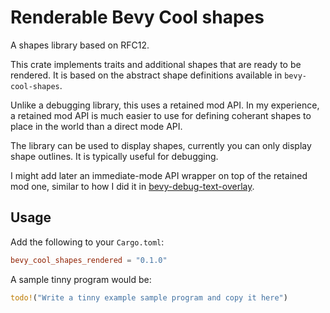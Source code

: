 # Renderable Bevy Cool shapes

A shapes library based on RFC12.

This crate implements traits and additional shapes that are ready to be rendered. It is based
on the abstract shape definitions available in `bevy-cool-shapes`.

Unlike a debugging library, this uses a retained mod API. In my experience, a retained mod API is
much easier to use for defining coherant shapes to place in the world than a direct mode API.

The library can be used to display shapes, currently you can only display shape outlines. It is
typically useful for debugging.

I might add later an immediate-mode API wrapper on top of the retained mod one, similar to how I did
it in [bevy-debug-text-overlay][debug-text-overlay].

## Usage

Add the following to your `Cargo.toml`:

```toml
bevy_cool_shapes_rendered = "0.1.0"
```

A sample tinny program would be:
```rust
todo!("Write a tinny example sample program and copy it here")
```


[debug-text-overlay]: https://github.com/nicopap/bevy-debug-text-overlay/
